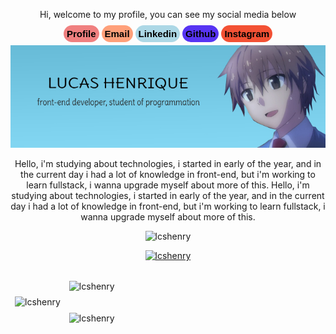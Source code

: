 <div align = "center">

  <p>Hi, welcome to my profile, you can see my social media below</p>
    <a 
  style="background-color: lightcoral; border-radius: 99px; padding: 5px; text-decoration: none; color: black; font-family: sans-serif; font-weight: bold; font-size: 15px;"
  href="https://dio.me/users/lucashenrique51513">Profile</a>
  <a 
  style="background-color: lightsalmon; border-radius: 99px; padding: 5px; text-decoration: none; color: black; font-family: sans-serif; font-weight: bold; font-size: 15px;"
  href="mailto:devlucash.2023@gmail.com">Email</a>
    <a 
  style="background-color: lightblue; border-radius: 99px; padding: 5px; text-decoration: none; color: black; font-family: sans-serif; font-weight: bold; font-size: 15px;"
  href="https://www.linkedin.com/in/devlucash">Linkedin</a>
    <a 
  style="background-color: rgb(87, 52, 243); border-radius: 99px; padding: 5px; text-decoration: none; color: black; font-family: sans-serif; font-weight: bold; font-size: 15px;"
  href="https://github.com/lcshenry">Github</a>
    <a 
  style="background-color: rgb(243, 81, 52); border-radius: 99px; padding: 5px; text-decoration: none; color: black; font-family: sans-serif; font-weight: bold; font-size: 15px;"
  href="https://www.instagram.com/dev_lucash/">Instagram</a>

  <img style="margin-top: 10px;" src="./assets/lucasrender.jpg">

  <p>Hello, i'm studying about technologies, i started in early of the year, and in the current day i had a lot of knowledge in front-end, but i'm working to learn fullstack, i wanna upgrade myself about more of this.
Hello, i'm studying about technologies, i started in early of the year, and in the current day i had a lot of knowledge in front-end, but i'm working to learn fullstack, i wanna upgrade myself about more of this.
</p>

  
 
</div>


<p align="center"> <img src="https://komarev.com/ghpvc/?username=lcshenry&label=Profile%20views&color=0e75b6&style=flat" alt="lcshenry" /> </p>

<p align="center"> <a href=""><img src="https://github-profile-trophy.vercel.app/?username=lcshenry&theme=darkhub&no-frame=true&row=1&column=7" alt="lcshenry" /></a> </p>
<p>

<table  border="0">
<thead>
  <tr>
    <td rowspan="2">
      <img align="center" src="https://github-readme-stats.vercel.app/api/top-langs/?username=lcshenry&layout=donut-vertical" alt="lcshenry" />    
    </td>
    <td>
      <p><img align="center" src="https://github-readme-stats.vercel.app/api?username=lcshenry&show_icons=true&locale=en&theme=ocean_dark" alt="lcshenry" /</p>
    </td>
  </tr>
  <tr>
    <td>
      <p>
        <img align="center" src="https://github-readme-streak-stats.herokuapp.com?user=lcshenry&theme=neon-palenight&date_format=j%20M%5B%20Y%5D&background=151A28"   alt="lcshenry" /></p>
    </td>
  </tr>
</thead>
</table>
</p>